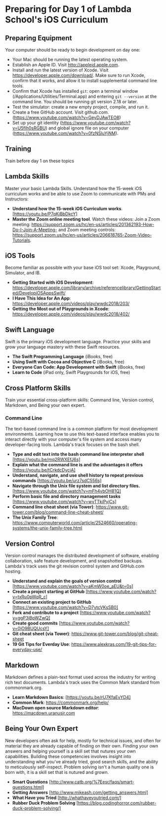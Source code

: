 # Preparing for Day 1 of Lambda School's iOS Curriculum

## Preparing Equipment

Your computer should be ready to begin development on day one:

* Your Mac should be running the latest operating system.
* Establish an Apple ID. Visit http://appleid.apple.com.
* Install and run the latest version of Xcode. Visit https://developer.apple.com/download/. Make sure to run Xcode, confirm that it works, and allow it to install supplemental command line tools.
* Confirm that Xcode has installed `git`: open a terminal window (/Applications/Utilities/Terminal.app) and entering `git --version` at the command line. You should be running git version 2.18 or later.
* Test the simulator: create a new empty project, compile, and run it.
* Create a free GitHub account. Visit github.com. (https://www.youtube.com/watch?v=GeyDJAwTEO8)
* Set up your git identity (https://www.youtube.com/watch?v=U5flh0sRGBU) and global ignore file on your computer (https://www.youtube.com/watch?v=0fzNSluYjNM). 

## Training

Train before day 1 on these topics

## Lambda Skills

Master your basic Lambda Skills. Understand how the 15-week iOS curriculum works and be able to use Zoom to communicate with PMs and Instructors:

* **Understand how the 15-week iOS Curriculum works**. [https://youtu.be/P7qKjBbDkcY]
* **Master the Zoom online meeting tool**. Watch these videos: Join a Zoom meeting: https://support.zoom.us/hc/en-us/articles/201362193-How-Do-I-Join-A-Meeting- and Zoom meeting controls: https://support.zoom.us/hc/en-us/articles/206618765-Zoom-Video-Tutorials.

## iOS Tools

Become familiar as possible with your base iOS tool set: Xcode, Playground, Simulator, and IB.

* **Getting Started with iOS Development**: https://developer.apple.com/library/archive/referencelibrary/GettingStarted/DevelopiOSAppsSwift/
* **I Have This Idea for An App**: https://developer.apple.com/videos/play/wwdc2018/203/
* **Getting the Most out of Playgrounds in Xcode**: https://developer.apple.com/videos/play/wwdc2018/402/

## Swift Language

Swift is the primary iOS development language. Practice your skills and grow your language mastery with these Swift resources.

* **The Swift Programming Language** (iBooks, free)
* **Using Swift with Cocoa and Objective C** (iBooks, free)
* **Everyone Can Code: App Development with Swift** (iBooks, free)
* **Learn to Code** (iPad only, Swift Playgrounds for iOS, free)

## Cross Platform Skills

Train your essential cross-platform skills: Command line, Version control, Markdown, and Being your own expert. 

### Command Line

The text-based command line is a common platform for most development environments. Learning how to use this text-based interface enables you to interact directly with your computer's file system and access many developer-facing tools. Lambda's track focuses on the bash shell.

* **Type and edit text into the bash command line interpreter shell** [https://youtu.be/mq2RWXEfJ6s]
* **Explain what the command line is and the advantages it offers** [https://youtu.be/tCrkdcDycjA]
* **Understand, navigate, and use shell history to repeat previous commands** [https://youtu.be/urz7sdC556s]
* **Navigate through the Unix file system and list directory files.** [https://www.youtube.com/watch?v=mFh4vbOH81Q]
* **Perform basic file and directory management tasks** [https://www.youtube.com/watch?v=wvTTkiPyjCs]
* **Command line cheat sheet (via Tower)**: https://www.git-tower.com/blog/command-line-cheat-sheet/
* **The Unix Family Tree**: https://www.computerworld.com/article/2524660/operating-systems/the-unix-family-tree.html

## Version Control 

Version control manages the distributed development of software, enabling collaboration, safe feature development, and snapshotted backups. Lambda's track uses the git revision control system and GitHub.com hosting.

* **Understand and explain the goals of version control** [https://www.youtube.com/watch?v=aKmW0oe_aEU&t=0s]
* **Create a project starting at GitHub** [https://www.youtube.com/watch?v=txRu0pWqR_c]
* **Connect an existing project to GitHub** [https://www.youtube.com/watch?v=D7ytcVKsSB0]
* **Fork and contribute to a project** [https://www.youtube.com/watch?v=ggP3jBpWZwQ]
* **Create good commits** [https://www.youtube.com/watch?v=0jO9BUQUcsY]
* **Git cheat sheet (via Tower)**: https://www.git-tower.com/blog/git-cheat-sheet
* **19 Git Tips for Everday Use**: https://www.alexkras.com/19-git-tips-for-everyday-use/ 

## Markdown

Markdown defines a plain-text format used across the industry for writing rich text documents. Lambda's track uses the Common Mark standard from commonmark.org.

* **Learn Markdown Basics**: [https://youtu.be/rU7KfaEvYD4]
* **Common Mark**: https://commonmark.org/help/
* **MacDown open source Markdown editor**: https://macdown.uranusjr.com

## Being Your Own Expert

New developers often ask for help, mostly for technical issues, and often for material they are already capable of finding on their own. Finding your own answers and helping yourself is a skill set that nutures your own capabilities. Building these competencies involves insight into understanding what you've already tried, good search skills, and the ability to meticulously self-inspect. Problem solving isn't a human quality one is born with, it is a skill set that is nutured and grown.

* **Smart Questions** [http://www.catb.org/%7Eesr/faqs/smart-questions.html]
* **Getting Answers** [http://www.mikeash.com/getting_answers.html]
* **What Have you Tried** [http://whathaveyoutried.com/]
* **Rubber Duck Problem Solving** [https://blog.codinghorror.com/rubber-duck-problem-solving/]
